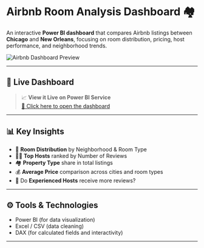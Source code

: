 # Airbnb Room Analysis Dashboard 🏘️

An interactive **Power BI dashboard** that compares Airbnb listings between **Chicago** and **New Orleans**, focusing on room distribution, pricing, host performance, and neighborhood trends.

![Airbnb Dashboard Preview](Preview.png)

---

## 🔗 Live Dashboard

> 📈 **View it Live on Power BI Service**  
[🔗 Click here to open the dashboard](https://app.powerbi.com/view?r=eyJrIjoiOTc1ZDY4YWEtNjc1OS00NmQzLTkyMWMtNmRmY2E4MTc2Yzc1IiwidCI6IjI0MGMyNTRiLTgzOTItNDI1MC05ODM0LWQxZTc3ZGNjMWI4OSJ9)

---

## 📊 Key Insights

- 📍 **Room Distribution** by Neighborhood & Room Type
- 🧑‍💼 **Top Hosts** ranked by Number of Reviews
- 🏘️ **Property Type** share in total listings
- 💰 **Average Price** comparison across cities and room types
- 👥 Do **Experienced Hosts** receive more reviews?

---

## ⚙️ Tools & Technologies

- Power BI (for data visualization)
- Excel / CSV (data cleaning)
- DAX (for calculated fields and interactivity)

---
